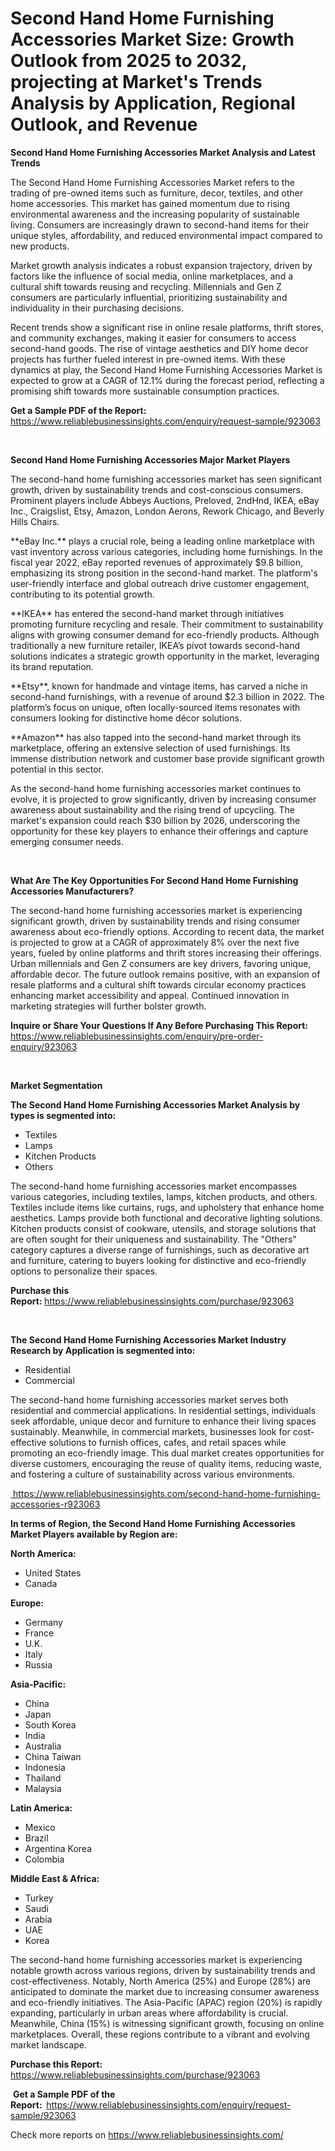 <p><h1>Second Hand Home Furnishing Accessories Market Size: Growth Outlook from 2025 to 2032, projecting at Market's Trends Analysis by Application, Regional Outlook, and Revenue</h1></p><p><strong>Second Hand Home Furnishing Accessories Market Analysis and Latest Trends</strong></p>
<p><p>The Second Hand Home Furnishing Accessories Market refers to the trading of pre-owned items such as furniture, decor, textiles, and other home accessories. This market has gained momentum due to rising environmental awareness and the increasing popularity of sustainable living. Consumers are increasingly drawn to second-hand items for their unique styles, affordability, and reduced environmental impact compared to new products. </p><p>Market growth analysis indicates a robust expansion trajectory, driven by factors like the influence of social media, online marketplaces, and a cultural shift towards reusing and recycling. Millennials and Gen Z consumers are particularly influential, prioritizing sustainability and individuality in their purchasing decisions. </p><p>Recent trends show a significant rise in online resale platforms, thrift stores, and community exchanges, making it easier for consumers to access second-hand goods. The rise of vintage aesthetics and DIY home decor projects has further fueled interest in pre-owned items. With these dynamics at play, the Second Hand Home Furnishing Accessories Market is expected to grow at a CAGR of 12.1% during the forecast period, reflecting a promising shift towards more sustainable consumption practices.</p></p>
<p><strong>Get a Sample PDF of the Report:&nbsp;</strong> <a href="https://www.reliablebusinessinsights.com/enquiry/request-sample/923063?utm_campaign=2774&utm_medium=2&utm_source=Github&utm_content=ia&utm_term=07032025&utm_id=second-hand-home-furnishing-accessories">https://www.reliablebusinessinsights.com/enquiry/request-sample/923063</a></p>
<p>&nbsp;</p>
<p><strong>Second Hand Home Furnishing Accessories Major Market Players</strong></p>
<p><p>The second-hand home furnishing accessories market has seen significant growth, driven by sustainability trends and cost-conscious consumers. Prominent players include Abbeys Auctions, Preloved, 2ndHnd, IKEA, eBay Inc., Craigslist, Etsy, Amazon, London Aerons, Rework Chicago, and Beverly Hills Chairs.</p><p>**eBay Inc.** plays a crucial role, being a leading online marketplace with vast inventory across various categories, including home furnishings. In the fiscal year 2022, eBay reported revenues of approximately $9.8 billion, emphasizing its strong position in the second-hand market. The platform's user-friendly interface and global outreach drive customer engagement, contributing to its potential growth.</p><p>**IKEA** has entered the second-hand market through initiatives promoting furniture recycling and resale. Their commitment to sustainability aligns with growing consumer demand for eco-friendly products. Although traditionally a new furniture retailer, IKEA’s pivot towards second-hand solutions indicates a strategic growth opportunity in the market, leveraging its brand reputation.</p><p>**Etsy**, known for handmade and vintage items, has carved a niche in second-hand furnishings, with a revenue of around $2.3 billion in 2022. The platform’s focus on unique, often locally-sourced items resonates with consumers looking for distinctive home décor solutions.</p><p>**Amazon** has also tapped into the second-hand market through its marketplace, offering an extensive selection of used furnishings. Its immense distribution network and customer base provide significant growth potential in this sector.</p><p>As the second-hand home furnishing accessories market continues to evolve, it is projected to grow significantly, driven by increasing consumer awareness about sustainability and the rising trend of upcycling. The market's expansion could reach $30 billion by 2026, underscoring the opportunity for these key players to enhance their offerings and capture emerging consumer needs.</p></p>
<p>&nbsp;</p>
<p><strong>What Are The Key Opportunities For Second Hand Home Furnishing Accessories Manufacturers?</strong></p>
<p><p>The second-hand home furnishing accessories market is experiencing significant growth, driven by sustainability trends and rising consumer awareness about eco-friendly options. According to recent data, the market is projected to grow at a CAGR of approximately 8% over the next five years, fueled by online platforms and thrift stores increasing their offerings. Urban millennials and Gen Z consumers are key drivers, favoring unique, affordable decor. The future outlook remains positive, with an expansion of resale platforms and a cultural shift towards circular economy practices enhancing market accessibility and appeal. Continued innovation in marketing strategies will further bolster growth.</p></p>
<p><strong>Inquire or Share Your Questions If Any Before Purchasing This Report:</strong> <a href="https://www.reliablebusinessinsights.com/enquiry/pre-order-enquiry/923063?utm_campaign=2774&utm_medium=2&utm_source=Github&utm_content=ia&utm_term=07032025&utm_id=second-hand-home-furnishing-accessories">https://www.reliablebusinessinsights.com/enquiry/pre-order-enquiry/923063</a></p>
<p>&nbsp;</p>
<p><strong>Market Segmentation</strong></p>
<p><strong>The Second Hand Home Furnishing Accessories Market Analysis by types is segmented into:</strong></p>
<p><ul><li>Textiles</li><li>Lamps</li><li>Kitchen Products</li><li>Others</li></ul></p>
<p><p>The second-hand home furnishing accessories market encompasses various categories, including textiles, lamps, kitchen products, and others. Textiles include items like curtains, rugs, and upholstery that enhance home aesthetics. Lamps provide both functional and decorative lighting solutions. Kitchen products consist of cookware, utensils, and storage solutions that are often sought for their uniqueness and sustainability. The "Others" category captures a diverse range of furnishings, such as decorative art and furniture, catering to buyers looking for distinctive and eco-friendly options to personalize their spaces.</p></p>
<p><strong>Purchase this Report:&nbsp;</strong><a href="https://www.reliablebusinessinsights.com/purchase/923063?utm_campaign=2774&utm_medium=2&utm_source=Github&utm_content=ia&utm_term=07032025&utm_id=second-hand-home-furnishing-accessories">https://www.reliablebusinessinsights.com/purchase/923063</a></p>
<p>&nbsp;</p>
<p><strong>The Second Hand Home Furnishing Accessories Market Industry Research by Application is segmented into:</strong></p>
<p><ul><li>Residential</li><li>Commercial</li></ul></p>
<p><p>The second-hand home furnishing accessories market serves both residential and commercial applications. In residential settings, individuals seek affordable, unique decor and furniture to enhance their living spaces sustainably. Meanwhile, in commercial markets, businesses look for cost-effective solutions to furnish offices, cafes, and retail spaces while promoting an eco-friendly image. This dual market creates opportunities for diverse customers, encouraging the reuse of quality items, reducing waste, and fostering a culture of sustainability across various environments.</p></p>
<p><a href="https://www.reliablebusinessinsights.com/second-hand-home-furnishing-accessories-r923063?utm_campaign=2774&utm_medium=2&utm_source=Github&utm_content=ia&utm_term=07032025&utm_id=second-hand-home-furnishing-accessories">&nbsp;https://www.reliablebusinessinsights.com/second-hand-home-furnishing-accessories-r923063</a></p>
<p><strong>In terms of Region, the Second Hand Home Furnishing Accessories Market Players available by Region are:</strong></p>
<p>
    <p> <strong> North America: </strong>
        <ul>
            <li>United States</li>
            <li>Canada</li>
        </ul>
        </p> 
    <p> <strong> Europe: </strong>
        <ul>
            <li>Germany</li>
            <li>France</li>
            <li>U.K.</li>
            <li>Italy</li>
            <li>Russia</li>
        </ul>
        </p> 
    <p> <strong> Asia-Pacific: </strong>
        <ul>
            <li>China</li>
            <li>Japan</li>
            <li>South Korea</li>
            <li>India</li>
            <li>Australia</li>
            <li>China Taiwan</li>
            <li>Indonesia</li>
            <li>Thailand</li>
            <li>Malaysia</li>
        </ul>
        </p> 
    <p> <strong> Latin America: </strong>
        <ul>
            <li>Mexico</li>
            <li>Brazil</li>
            <li>Argentina Korea</li>
            <li>Colombia</li>
        </ul>
        </p> 
    <p> <strong> Middle East & Africa: </strong>
        <ul>
            <li>Turkey</li>
            <li>Saudi</li>
            <li>Arabia</li>
            <li>UAE</li>
            <li>Korea</li>
        </ul>
    </p>
    </p>
<p><p>The second-hand home furnishing accessories market is experiencing notable growth across various regions, driven by sustainability trends and cost-effectiveness. Notably, North America (25%) and Europe (28%) are anticipated to dominate the market due to increasing consumer awareness and eco-friendly initiatives. The Asia-Pacific (APAC) region (20%) is rapidly expanding, particularly in urban areas where affordability is crucial. Meanwhile, China (15%) is witnessing significant growth, focusing on online marketplaces. Overall, these regions contribute to a vibrant and evolving market landscape.</p></p>
<p><strong>Purchase this Report: </strong><a href="https://www.reliablebusinessinsights.com/purchase/923063?utm_campaign=2774&utm_medium=2&utm_source=Github&utm_content=ia&utm_term=07032025&utm_id=second-hand-home-furnishing-accessories">https://www.reliablebusinessinsights.com/purchase/923063</a></p>
<p>&nbsp;<strong>Get a Sample PDF of the Report:&nbsp;&nbsp;</strong><a href="https://www.reliablebusinessinsights.com/enquiry/request-sample/923063?utm_campaign=2774&utm_medium=2&utm_source=Github&utm_content=ia&utm_term=07032025&utm_id=second-hand-home-furnishing-accessories">https://www.reliablebusinessinsights.com/enquiry/request-sample/923063</a></p>
<p><strong></strong></p>
<p>Check more reports on <a href="https://www.reliablebusinessinsights.com/?utm_campaign=2774&utm_medium=2&utm_source=Github&utm_content=ia&utm_term=07032025&utm_id=second-hand-home-furnishing-accessories">https://www.reliablebusinessinsights.com/</a></p>